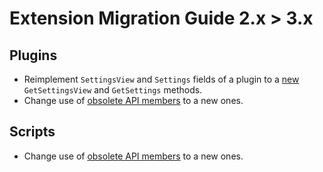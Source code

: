 Extension Migration Guide 2.x > 3.x
=====================

Plugins
---------------------

- Reimplement `SettingsView` and `Settings` fields of a plugin to a [new](../memberChanges3_0.md) `GetSettingsView` and `GetSettings` methods.
- Change use of [obsolete API members](../memberChanges3_0.md) to a new ones.

Scripts
---------------------

- Change use of [obsolete API members](../memberChanges3_0.md) to a new ones.